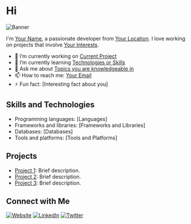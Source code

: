 <!-- Replace the placeholders with your own content -->

# Hi

![Banner](https://i.pinimg.com/originals/01/e3/de/01e3ded4deb64c3c264032c64a1d9b10.gif)

I'm [Your Name](https://your-website-url.com), a passionate developer from [Your Location](https://your-location-url.com). I love working on projects that involve [Your Interests](https://your-interests-url.com). 

- 🔭 I’m currently working on [Current Project](https://current-project-url.com)
- 🌱 I’m currently learning [Technologies or Skills](https://learning-url.com)
- 💬 Ask me about [Topics you are knowledgeable in](https://knowledge-url.com)
- 📫 How to reach me: [Your Email](mailto:your-email@example.com)
- ⚡ Fun fact: [Interesting fact about you]

## Skills and Technologies

- Programming languages: [Languages]
- Frameworks and libraries: [Frameworks and Libraries]
- Databases: [Databases]
- Tools and platforms: [Tools and Platforms]

## Projects

- [Project 1](https://project1-url.com): Brief description.
- [Project 2](https://project2-url.com): Brief description.
- [Project 3](https://project3-url.com): Brief description.

## Connect with Me

[![Website](https://your-website-icon-url.com)](https://your-website-url.com)
[![LinkedIn](https://your-linkedin-icon-url.com)](https://your-linkedin-url.com)
[![Twitter](https://your-twitter-icon-url.com)](https://your-twitter-url.com)

